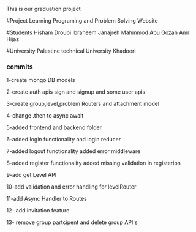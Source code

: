 This is our graduation project

#Project
Learning Programing and Problem Solving Website

#Students
Hisham Droubi
Ibraheem Janajreh
Mahmmod Abu Gozah
Amr Hijaz

#University
Palestine technical University Khadoori

### commits

1-create mongo DB models

2-create auth apis sign and signup and some user apis

3-create group,level,problem Routers and attachment model

4-change .then to async await

5-added frontend and backend folder

6-added login functionality and login reducer

7-added logout functionality added error middleware

8-added register functionality added missing validation in registerion

9-add get Level API

10-add validation and error handling for levelRouter

11-add Async Handler to Routes

12- add invitation feature

13- remove group partcipent and delete group API's
